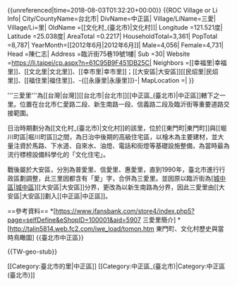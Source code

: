 {{unreferenced|time=2018-08-03T01:32:20+00:00}}
{{ROC Village or Li Info|
City/CountyName=台北市|
DivName=中正區|
Village/LiName=三愛|
Village/Li=里|
OldName =[[文化村_(臺北市)|文化村]]|
Longitude =121.521度|
Latitude =25.038度|
AreaTotal =0.2217|
HouseholdTotal=3,361|
PopTotal =8,787|
YearMonth=[[2012年6月|2012年6月]]|
Male=4,056|
Female=4,731|
Head =陳仁志|
Address =臨沂街75巷19號1樓|
Sub =30|
Website =https://li.taipei/cp.aspx?n=61C95B9F451DB25C|
Neighbors =[[幸福里|幸福里]]、[[文北里|文北里]]、[[幸市里|幸市里]]；[[大安區|大安區]][[民炤里|民炤里]]、[[福住里|福住里]]、-{[[永康里|永康里]]}-|
MapLocation =|
}}

'''三愛里'''為[[台灣|台灣]][[台北市|台北市]][[中正區_(臺北市)|中正區]]轄下之一里。位置在台北市仁愛路二段、新生南路一段、信義路二段及臨沂街等重要道路交接範圍。

日治時期劃分為[[文化村_(臺北市)|文化村]]的該里，位於[[東門町|東門町]]與[[堀川町區|堀川町區]]之間，為日治中後期的高級住宅區，以檜木為主要建材，並大量注資於馬路、下水道、自來水、油燈、電話和街燈等基礎設施整備，為當時最為流行標榜設備科學化的「文化住宅」。

戰後屬於大安區，分別為普愛里、信愛里、惠愛里，直到1990年，臺北市進行行政區劃調整，此三里因都含有「愛」字，合併為三愛里。並因原以臨沂街為[[城中區|城中區]](調整後為中正區)[[大安區|大安區]]分界，更改為以新生南路為分界，因此三愛里由[[大安區|大安區]]劃入[[中正區|中正區]]。

==參考資料==
*[https://www.ifansbank.com/store4/index.php5?page=selfDefine&eShopID=100001&aid=5907 三愛里簡介]
*[http://talin5814.web.fc2.com/iwe_load/tomon.htm 東門町、文化村歷史與當時鳥瞰圖]
{{臺北市中正區}}


{{TW-geo-stub}}

[[Category:臺北市的里|中正區]]
[[Category:中正區_(臺北市)|Category:中正區 (臺北市)]]